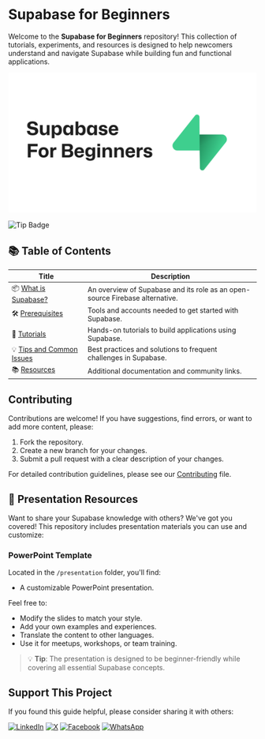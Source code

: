 # Supabase for Beginners

Welcome to the **Supabase for Beginners** repository! This collection of tutorials, experiments, and resources is designed to help newcomers understand and navigate Supabase while building fun and functional applications.

![Supabase Image](assets/supabase-for-beginners.png)

![Tip Badge](https://img.shields.io/badge/Tip-All%20info%20is%20available%20on%20the%20internet!-blue)

## 📚 Table of Contents

| Title                                                   | Description                                                                 |
|---------------------------------------------------------|-----------------------------------------------------------------------------|
| 📦 [What is Supabase?](docs/supabase-introduction.md)        | An overview of Supabase and its role as an open-source Firebase alternative.|
| 🛠️ [Prerequisites](docs/prerequisites.md)               | Tools and accounts needed to get started with Supabase.                     |
| 📘 [Tutorials](tutorials/tutorials-overview.md)         | Hands-on tutorials to build applications using Supabase.                    |
| 💡 [Tips and Common Issues](docs/tips-and-common-issues.md) | Best practices and solutions to frequent challenges in Supabase.            |
| 📚 [Resources](docs/resources.md)                       | Additional documentation and community links.                               |

## Contributing

Contributions are welcome! If you have suggestions, find errors, or want to add more content, please:

1. Fork the repository.
2. Create a new branch for your changes.
3. Submit a pull request with a clear description of your changes.

For detailed contribution guidelines, please see our [Contributing](Contributing.md) file.

## 🎯 Presentation Resources

Want to share your Supabase knowledge with others? We've got you covered! This repository includes presentation materials you can use and customize:

### PowerPoint Template

Located in the `/presentation` folder, you'll find:

- A customizable PowerPoint presentation.

Feel free to:

- Modify the slides to match your style.
- Add your own examples and experiences.
- Translate the content to other languages.
- Use it for meetups, workshops, or team training.

> 💡 **Tip**: The presentation is designed to be beginner-friendly while covering all essential Supabase concepts.

## Support This Project

If you found this guide helpful, please consider sharing it with others:

[![LinkedIn](https://img.shields.io/badge/Share-LinkedIn-blue?style=for-the-badge&logo=linkedin)](https://www.linkedin.com/shareArticle?title=Supabase%20for%20Beginners&url=https://github.com/lukepadiachy/supabase-for-beginners)
[![X](https://img.shields.io/badge/Share-X-1DA1F2?style=for-the-badge&logo=twitter)](https://twitter.com/intent/tweet?text=Check%20out%20this%20Supabase%20guide%20for%20beginners!%20https://github.com/lukepadiachy/supabase-for-beginners)
[![Facebook](https://img.shields.io/badge/Share-Facebook-1877F2?style=for-the-badge&logo=facebook)](https://www.facebook.com/sharer/sharer.php?u=https://github.com/lukepadiachy/supabase-for-beginners)
[![WhatsApp](https://img.shields.io/badge/Share-WhatsApp-25D366?style=for-the-badge&logo=whatsapp)](https://api.whatsapp.com/send?text=Check%20out%20this%20Supabase%20guide%20for%20beginners!%20https://github.com/lukepadiachy/supabase-for-beginners)

